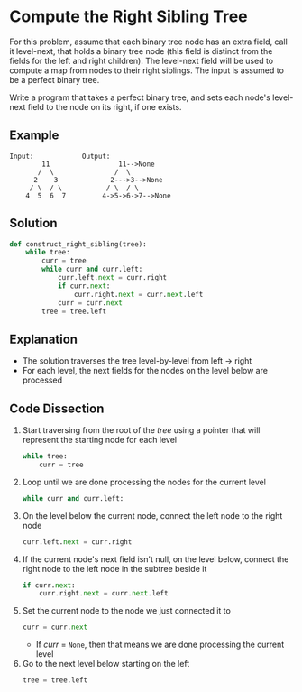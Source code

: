 # Compute the Right Sibling Tree
For this problem, assume that each binary tree node has an extra field, call it level-next, that holds a binary tree node (this field is distinct from the fields for the left and right children). The level-next field will be used to compute a map from nodes to their right siblings. The input is assumed to be a perfect binary tree.

Write a program that takes a perfect binary tree, and sets each node's level-next field to the node on its right, if one exists.

## Example
```
Input:            Output:
        11                 11-->None
       /  \               /  \
      2    3             2--->3-->None
     / \  / \           / \  / \
    4  5  6  7         4->5->6->7-->None
```

## Solution
```python
def construct_right_sibling(tree):
    while tree:
        curr = tree
        while curr and curr.left:
            curr.left.next = curr.right
            if curr.next:
                curr.right.next = curr.next.left
            curr = curr.next
        tree = tree.left
```

## Explanation
* The solution traverses the tree level-by-level from left -> right
* For each level, the next fields for the nodes on the level below are processed

## Code Dissection
1. Start traversing from the root of the _tree_ using a pointer that will represent the starting node for each level
    ```python
    while tree:
        curr = tree
    ```
2. Loop until we are done processing the nodes for the current level
    ```python
    while curr and curr.left:
    ```
3. On the level below the current node, connect the left node to the right node
    ```python
    curr.left.next = curr.right
    ```
4. If the current node's next field isn't null, on the level below, connect the right node to the left node in the subtree beside it
    ```python
    if curr.next:
        curr.right.next = curr.next.left
    ```
5. Set the current node to the node we just connected it to
    ```python
    curr = curr.next
    ```
    * If _curr_ = `None`, then that means we are done processing the current level
6. Go to the next level below starting on the left
    ```python
    tree = tree.left
    ```